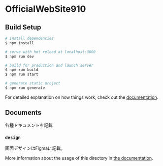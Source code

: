 # OfficialWebSite910

## Build Setup

```bash
# install dependencies
$ npm install

# serve with hot reload at localhost:3000
$ npm run dev

# build for production and launch server
$ npm run build
$ npm run start

# generate static project
$ npm run generate
```

For detailed explanation on how things work, check out the [documentation](https://nuxtjs.org).

## Documents

各種ドキュメントを記載

### `design`

画面デザインはFigmaに記載。

More information about the usage of this directory in [the documentation](https://www.figma.com/file/faG8Pn03jZ0sRZtEO0EtNT/Official-Website?node-id=2%3A2&t=pNvBwm9BmYUVtJbR-0).